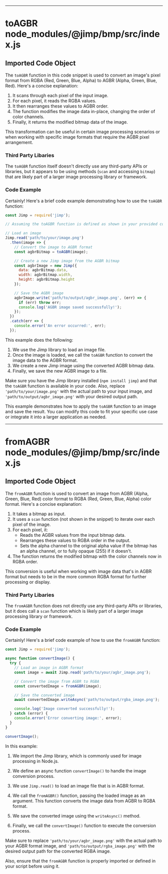 

  
---
# toAGBR node_modules/@jimp/bmp/src/index.js
## Imported Code Object
The `toAGBR` function in this code snippet is used to convert an image's pixel format from RGBA (Red, Green, Blue, Alpha) to AGBR (Alpha, Green, Blue, Red). Here's a concise explanation:

1. It scans through each pixel of the input image.
2. For each pixel, it reads the RGBA values.
3. It then rearranges these values to AGBR order.
4. The function modifies the image data in-place, changing the order of color channels.
5. Finally, it returns the modified bitmap data of the image.

This transformation can be useful in certain image processing scenarios or when working with specific image formats that require the AGBR pixel arrangement.

### Third Party Libaries

The `toAGBR` function itself doesn't directly use any third-party APIs or libraries, but it appears to be using methods (`scan` and accessing `bitmap`) that are likely part of a larger image processing library or framework.

### Code Example

Certainly! Here's a brief code example demonstrating how to use the `toAGBR` function:

```javascript
const Jimp = require('jimp');

// Assuming the toAGBR function is defined as shown in your provided code

// Load an image
Jimp.read('path/to/your/image.png')
  .then(image => {
    // Convert the image to AGBR format
    const agbrBitmap = toAGBR(image);

    // Create a new Jimp image from the AGBR bitmap
    const agbrImage = new Jimp({
      data: agbrBitmap.data,
      width: agbrBitmap.width,
      height: agbrBitmap.height
    });

    // Save the AGBR image
    agbrImage.write('path/to/output/agbr_image.png', (err) => {
      if (err) throw err;
      console.log('AGBR image saved successfully!');
    });
  })
  .catch(err => {
    console.error('An error occurred:', err);
  });
```

This example does the following:

1. We use the Jimp library to load an image file.
2. Once the image is loaded, we call the `toAGBR` function to convert the image data to the AGBR format.
3. We create a new Jimp image using the converted AGBR bitmap data.
4. Finally, we save the new AGBR image to a file.

Make sure you have the Jimp library installed (`npm install jimp`) and that the `toAGBR` function is available in your code. Also, replace `'path/to/your/image.png'` with the actual path to your input image, and `'path/to/output/agbr_image.png'` with your desired output path.

This example demonstrates how to apply the `toAGBR` function to an image and save the result. You can modify this code to fit your specific use case or integrate it into a larger application as needed.

---
# fromAGBR node_modules/@jimp/bmp/src/index.js
## Imported Code Object
The `fromAGBR` function is used to convert an image from AGBR (Alpha, Green, Blue, Red) color format to RGBA (Red, Green, Blue, Alpha) color format. Here's a concise explanation:

1. It takes a bitmap as input.
2. It uses a `scan` function (not shown in the snippet) to iterate over each pixel of the image.
3. For each pixel, it:
   - Reads the AGBR values from the input bitmap data.
   - Rearranges these values to RGBA order in the output.
   - Sets the alpha channel to the original alpha value if the bitmap has an alpha channel, or to fully opaque (255) if it doesn't.
4. The function returns the modified bitmap with the color channels now in RGBA order.

This conversion is useful when working with image data that's in AGBR format but needs to be in the more common RGBA format for further processing or display.

### Third Party Libaries

The `fromAGBR` function does not directly use any third-party APIs or libraries, but it does call a `scan` function which is likely part of a larger image processing library or framework.

### Code Example

Certainly! Here's a brief code example of how to use the `fromAGBR` function:

```javascript
const Jimp = require('jimp');

async function convertImage() {
  try {
    // Load an image in AGBR format
    const image = await Jimp.read('path/to/your/agbr_image.png');

    // Convert the image from AGBR to RGBA
    const convertedImage = fromAGBR(image);

    // Save the converted image
    await convertedImage.writeAsync('path/to/output/rgba_image.png');

    console.log('Image converted successfully!');
  } catch (error) {
    console.error('Error converting image:', error);
  }
}

convertImage();
```

In this example:

1. We import the Jimp library, which is commonly used for image processing in Node.js.

2. We define an async function `convertImage()` to handle the image conversion process.

3. We use `Jimp.read()` to load an image file that is in AGBR format.

4. We call the `fromAGBR()` function, passing the loaded image as an argument. This function converts the image data from AGBR to RGBA format.

5. We save the converted image using the `writeAsync()` method.

6. Finally, we call the `convertImage()` function to execute the conversion process.

Make sure to replace `'path/to/your/agbr_image.png'` with the actual path to your AGBR format image, and `'path/to/output/rgba_image.png'` with the desired output path for the converted RGBA image.

Also, ensure that the `fromAGBR` function is properly imported or defined in your script before using it.


  